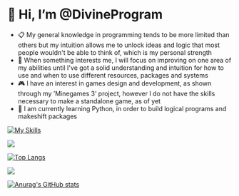 # 👋 Hi, I’m @DivineProgram

- 📋 My general knowledge in programming tends to be more limited than others but my intuition allows me to unlock ideas and logic that most people wouldn't be able to think of, which is my personal strength
- 🌱 When something interests me, I will focus on improving on one area of my abilities until I've got a solid understanding and intuition for how to use and when to use different resources, packages and systems
- 🎮 I have an interest in games design and development, as shown through my ’Minegames 3’ project, however I do not have the skills necessary to make a standalone game, as of yet
- 🐍 I am currently learning Python, in order to build logical programs and makeshift packages

[![My Skills](https://skillicons.dev/icons?i=py,django,flask,sqlite,js,html,css,replit)](https://skillicons.dev)

<p style='align: center;'><img src='https://skillicons.dev/icons?i=py,django,flask,sqlite,js,html,css,replit'/></p>

[![Top Langs](https://github-readme-stats.vercel.app/api/top-langs/?username=DivineProgram&theme=tokyonight)](https://github.com/DivineProgram/github-readme-stats)

<p style='align: center;'><img src='https://github-readme-stats.vercel.app/api?username=DivineProgram&theme=tokyonight'/></p>

[![Anurag's GitHub stats](https://github-readme-stats.vercel.app/api?username=DivineProgram&theme=tokyonight)](https://github.com/DivineProgram/github-readme-stats)
